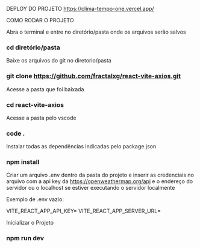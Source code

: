DEPLOY DO PROJETO
https://clima-tempo-one.vercel.app/

COMO RODAR O PROJETO

Abra o terminal e entre no diretório/pasta onde os arquivos serão salvos
### cd diretório/pasta

Baixe os arquivos do git no diretorio/pasta
### git clone https://github.com/fractalxg/react-vite-axios.git

Acesse a pasta que foi baixada
### cd react-vite-axios

Acesse a pasta pelo vscode
### code .

Instalar todas as dependências indicadas pelo package.json
### npm install

Criar um arquivo .env dentro da pasta do projeto e inserir as credenciais no arquivo com a api key da https://openweathermap.org/api e o endereço do servidor ou o localhost se estiver executando o servidor localmente

Exemplo de .env vazio:

VITE_REACT_APP_API_KEY=
VITE_REACT_APP_SERVER_URL=

Inicializar o Projeto
### npm run dev


